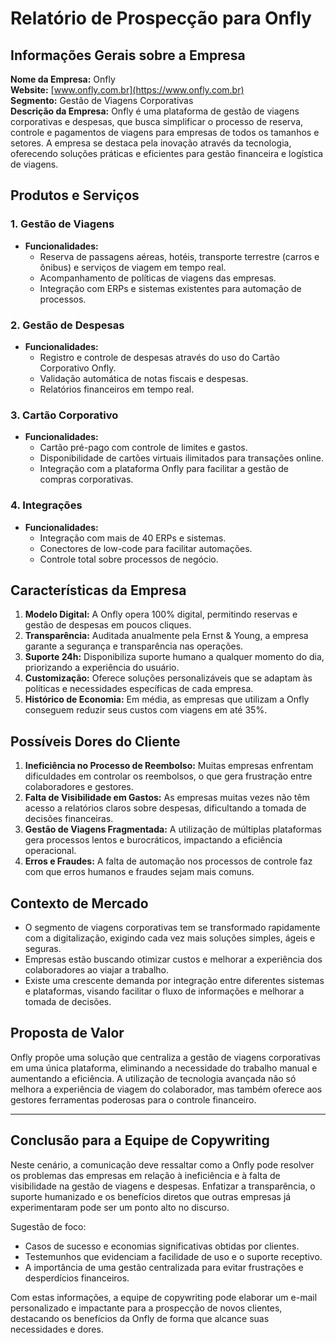 # Relatório de Prospecção para Onfly

## Informações Gerais sobre a Empresa
**Nome da Empresa:** Onfly  
**Website:** [www.onfly.com.br](https://www.onfly.com.br)  
**Segmento:** Gestão de Viagens Corporativas  
**Descrição da Empresa:** Onfly é uma plataforma de gestão de viagens corporativas e despesas, que busca simplificar o processo de reserva, controle e pagamentos de viagens para empresas de todos os tamanhos e setores. A empresa se destaca pela inovação através da tecnologia, oferecendo soluções práticas e eficientes para gestão financeira e logística de viagens.

## Produtos e Serviços
### 1. Gestão de Viagens
- **Funcionalidades:**
  - Reserva de passagens aéreas, hotéis, transporte terrestre (carros e ônibus) e serviços de viagem em tempo real.
  - Acompanhamento de políticas de viagens das empresas.
  - Integração com ERPs e sistemas existentes para automação de processos.
  
### 2. Gestão de Despesas
- **Funcionalidades:**
  - Registro e controle de despesas através do uso do Cartão Corporativo Onfly.
  - Validação automática de notas fiscais e despesas.
  - Relatórios financeiros em tempo real.

### 3. Cartão Corporativo
- **Funcionalidades:**
  - Cartão pré-pago com controle de limites e gastos.
  - Disponibilidade de cartões virtuais ilimitados para transações online.
  - Integração com a plataforma Onfly para facilitar a gestão de compras corporativas.

### 4. Integrações
- **Funcionalidades:**
  - Integração com mais de 40 ERPs e sistemas.
  - Conectores de low-code para facilitar automações.
  - Controle total sobre processos de negócio.

## Características da Empresa
1. **Modelo Digital:** A Onfly opera 100% digital, permitindo reservas e gestão de despesas em poucos cliques.
2. **Transparência:** Auditada anualmente pela Ernst & Young, a empresa garante a segurança e transparência nas operações.
3. **Suporte 24h:** Disponibiliza suporte humano a qualquer momento do dia, priorizando a experiência do usuário.
4. **Customização:** Oferece soluções personalizáveis que se adaptam às políticas e necessidades específicas de cada empresa.
5. **Histórico de Economia:** Em média, as empresas que utilizam a Onfly conseguem reduzir seus custos com viagens em até 35%.

## Possíveis Dores do Cliente
1. **Ineficiência no Processo de Reembolso:** Muitas empresas enfrentam dificuldades em controlar os reembolsos, o que gera frustração entre colaboradores e gestores.
2. **Falta de Visibilidade em Gastos:** As empresas muitas vezes não têm acesso a relatórios claros sobre despesas, dificultando a tomada de decisões financeiras.
3. **Gestão de Viagens Fragmentada:** A utilização de múltiplas plataformas gera processos lentos e burocráticos, impactando a eficiência operacional.
4. **Erros e Fraudes:** A falta de automação nos processos de controle faz com que erros humanos e fraudes sejam mais comuns.

## Contexto de Mercado
- O segmento de viagens corporativas tem se transformado rapidamente com a digitalização, exigindo cada vez mais soluções simples, ágeis e seguras.  
- Empresas estão buscando otimizar custos e melhorar a experiência dos colaboradores ao viajar a trabalho.
- Existe uma crescente demanda por integração entre diferentes sistemas e plataformas, visando facilitar o fluxo de informações e melhorar a tomada de decisões.

## Proposta de Valor
Onfly propõe uma solução que centraliza a gestão de viagens corporativas em uma única plataforma, eliminando a necessidade do trabalho manual e aumentando a eficiência. A utilização de tecnologia avançada não só melhora a experiência de viagem do colaborador, mas também oferece aos gestores ferramentas poderosas para o controle financeiro.

---

## Conclusão para a Equipe de Copywriting
Neste cenário, a comunicação deve ressaltar como a Onfly pode resolver os problemas das empresas em relação à ineficiência e à falta de visibilidade na gestão de viagens e despesas. Enfatizar a transparência, o suporte humanizado e os benefícios diretos que outras empresas já experimentaram pode ser um ponto alto no discurso.

Sugestão de foco:
- Casos de sucesso e economias significativas obtidas por clientes.
- Testemunhos que evidenciam a facilidade de uso e o suporte receptivo.
- A importância de uma gestão centralizada para evitar frustrações e desperdícios financeiros.

Com estas informações, a equipe de copywriting pode elaborar um e-mail personalizado e impactante para a prospecção de novos clientes, destacando os benefícios da Onfly de forma que alcance suas necessidades e dores.
